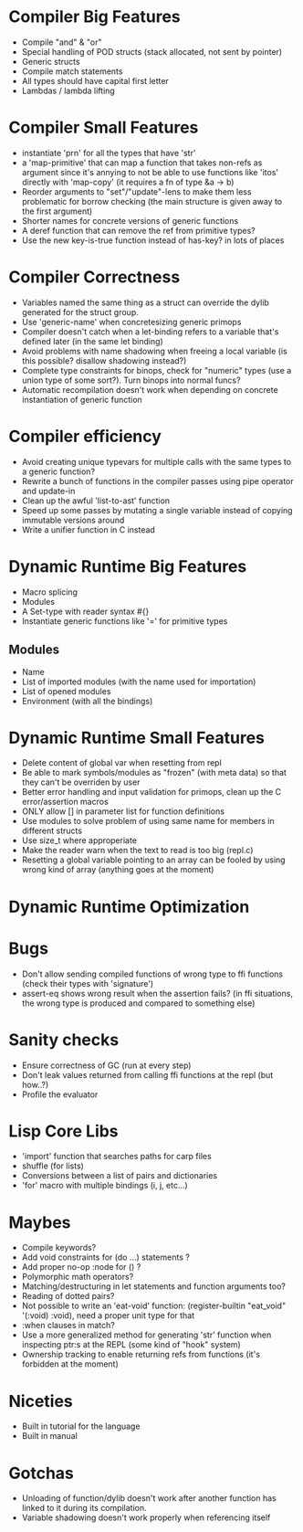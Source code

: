 # Compiler Big Features
  - Compile "and" & "or"
  - Special handling of POD structs (stack allocated, not sent by pointer)
  - Generic structs
  - Compile match statements
  - All types should have capital first letter
  - Lambdas / lambda lifting
  
# Compiler Small Features
  - instantiate 'prn' for all the types that have 'str'
  - a 'map-primitive' that can map a function that takes non-refs as argument since it's annying to not be able to use functions like 'itos' directly with 'map-copy' (it requires a fn of type &a -> b)
  - Reorder arguments to "set"/"update"-lens to make them less problematic for borrow checking (the main structure is given away to the first argument)
  - Shorter names for concrete versions of generic functions
  - A deref function that can remove the ref from primitive types?
  - Use the new key-is-true function instead of has-key? in lots of places

# Compiler Correctness
  - Variables named the same thing as a struct can override the dylib generated for the struct group.
  - Use 'generic-name' when concretesizing generic primops
  - Compiler doesn't catch when a let-binding refers to a variable that's defined later (in the same let binding)
  - Avoid problems with name shadowing when freeing a local variable (is this possible? disallow shadowing instead?)
  - Complete type constraints for binops, check for "numeric" types (use a union type of some sort?). Turn binops into normal funcs?
  - Automatic recompilation doesn't work when depending on concrete instantiation of generic function
  
# Compiler efficiency
  - Avoid creating unique typevars for multiple calls with the same types to a generic function?
  - Rewrite a bunch of functions in the compiler passes using pipe operator and update-in
  - Clean up the awful 'list-to-ast' function
  - Speed up some passes by mutating a single variable instead of copying immutable versions around
  - Write a unifier function in C instead



# Dynamic Runtime Big Features
  - Macro splicing
  - Modules 
  - A Set-type with reader syntax #{}
  - Instantiate generic functions like '=' for primitive types
  
## Modules
  - Name
  - List of imported modules (with the name used for importation)
  - List of opened modules
  - Environment (with all the bindings)

# Dynamic Runtime Small Features
  - Delete content of global var when resetting from repl
  - Be able to mark symbols/modules as "frozen" (with meta data) so that they can't be overriden by user
  - Better error handling and input validation for primops, clean up the C error/assertion macros
  - ONLY allow [] in parameter list for function definitions
  - Use modules to solve problem of using same name for members in different structs
  - Use size_t where approperiate
  - Make the reader warn when the text to read is too big (repl.c)
  - Resetting a global variable pointing to an array can be fooled by using wrong kind of array (anything goes at the moment)
  
# Dynamic Runtime Optimization

# Bugs
  - Don't allow sending compiled functions of wrong type to ffi functions (check their types with 'signature')
  - assert-eq shows wrong result when the assertion fails? (in ffi situations, the wrong type is produced and compared to something else)
  
# Sanity checks
  - Ensure correctness of GC (run at every step)
  - Don't leak values returned from calling ffi functions at the repl (but how..?)
  - Profile the evaluator
  
  
  
# Lisp Core Libs
  - 'import' function that searches paths for carp files
  - shuffle (for lists)
  - Conversions between a list of pairs and dictionaries
  - 'for' macro with multiple bindings (i, j, etc...)

# Maybes
  - Compile keywords?
  - Add void constraints for (do ...) statements ?
  - Add proper no-op :node for () ?
  - Polymorphic math operators?
  - Matching/destructuring in let statements and function arguments too?
  - Reading of dotted pairs?
  - Not possible to write an 'eat-void' function: (register-builtin "eat_void" '(:void) :void), need a proper unit type for that
  - :when clauses in match?
  - Use a more generalized method for generating 'str' function when inspecting ptr:s at the REPL (some kind of "hook" system)
  - Ownership tracking to enable returning refs from functions (it's forbidden at the moment)

# Niceties
  - Built in tutorial for the language
  - Built in manual

# Gotchas
  - Unloading of function/dylib doesn't work after another function has linked to it during its compilation.
  - Variable shadowing doesn't work properly when referencing itself
